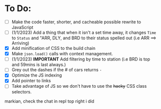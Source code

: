 # To Do:


- [ ] Make the code faster, shorter, and cacheable possible rewrite to JavaScript
- [ ] (1/1/2023) Add a thing that when it isn't a set time away, it changes `Time` to `Status` and "ARR, DLY, and BRD to their status spelled out (i.e ARR ==> Arriving)
- [x] Add minification of CSS to the build chain
- [x] Make `json.load()` calls with context management.
- [ ] (1/1/2023) **IMPORTANT** Add filtering by time to station (i.e BRD is top and 59mins is last always.)
- [ ] Grey out the dashes if the \# of cars returns `-`
- [x] Optimize the JS indexing
- [x] Add pointer to links
- [ ] Take advantage of JS so we don't have to use the ~~hacky~~ CSS class selectors.

markian, check the chat in repl top right i did
